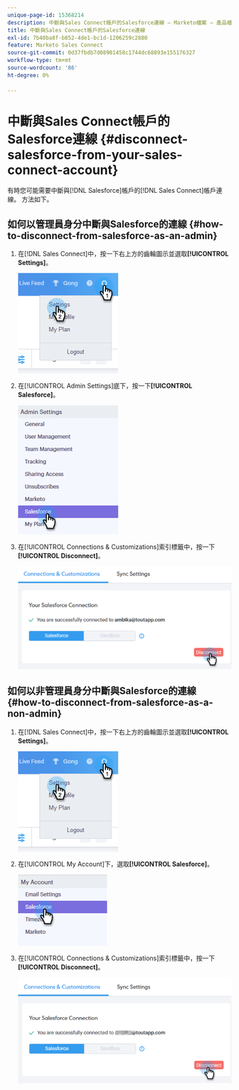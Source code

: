 ```yaml
---
unique-page-id: 15368214
description: 中斷與Sales Connect帳戶的Salesforce連線 — Marketo檔案 — 產品檔案
title: 中斷與Sales Connect帳戶的Salesforce連線
exl-id: 7b40ba8f-b852-4de1-bc1d-1206259c2880
feature: Marketo Sales Connect
source-git-commit: 0d37fbdb7d08901458c1744dc68893e155176327
workflow-type: tm+mt
source-wordcount: '86'
ht-degree: 0%

---
```


# 中斷與Sales Connect帳戶的Salesforce連線 {#disconnect-salesforce-from-your-sales-connect-account}

有時您可能需要中斷與[!DNL  Salesforce]帳戶的[!DNL Sales Connect]帳戶連線。 方法如下。

## 如何以管理員身分中斷與Salesforce的連線 {#how-to-disconnect-from-salesforce-as-an-admin}

1. 在[!DNL Sales Connect]中，按一下右上方的齒輪圖示並選取&#x200B;**[!UICONTROL Settings]**。

   ![](assets/one-1.png)

1. 在[!UICONTROL  Admin Settings]底下，按一下&#x200B;**[!UICONTROL Salesforce]**。

   ![](assets/six-1.png)

1. 在[!UICONTROL Connections & Customizations]索引標籤中，按一下&#x200B;**[!UICONTROL Disconnect]**。

   ![](assets/seven-1.png)

## 如何以非管理員身分中斷與Salesforce的連線 {#how-to-disconnect-from-salesforce-as-a-non-admin}

1. 在[!DNL  Sales Connect]中，按一下右上方的齒輪圖示並選取&#x200B;**[!UICONTROL Settings]**。

   ![](assets/one-1.png)

1. 在[!UICONTROL My Account]下，選取&#x200B;**[!UICONTROL Salesforce]**。

   ![](assets/two-1.png)

1. 在[!UICONTROL Connections & Customizations]索引標籤中，按一下&#x200B;**[!UICONTROL Disconnect]**。

   ![](assets/3333.png)
